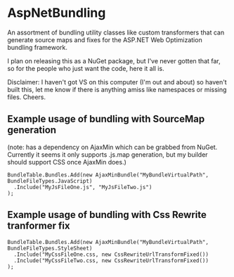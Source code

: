 AspNetBundling
==============

An assortment of bundling utility classes like custom transformers that can generate source maps and fixes for the ASP.NET Web Optimization bundling framework.

I plan on releasing this as a NuGet package, but I've never gotten that far, so for the people who just want the code, here it all is.

Disclaimer: I haven't got VS on this computer (I'm out and about) so haven't built this, let me know if there is anything amiss like namespaces or missing files. Cheers.


Example usage of bundling with SourceMap generation
---------------------------------------------------
(note: has a dependency on AjaxMin which can be grabbed from NuGet. Currently it seems it only supports .js.map generation, but my builder should support CSS once AjaxMin does.)

    BundleTable.Bundles.Add(new AjaxMinBundle("MyBundleVirtualPath", BundleFileTypes.JavaScript)
      .Include("MyJsFileOne.js", "MyJsFileTwo.js")
    );


Example usage of bundling with Css Rewrite tranformer fix
---------------------------------------------------------

    BundleTable.Bundles.Add(new AjaxMinBundle("MyBundleVirtualPath", BundleFileTypes.StyleSheet)
      .Include("MyCssFileOne.css, new CssRewriteUrlTransformFixed())
      .Include("MyCssFileTwo.css, new CssRewriteUrlTransformFixed())
    );

